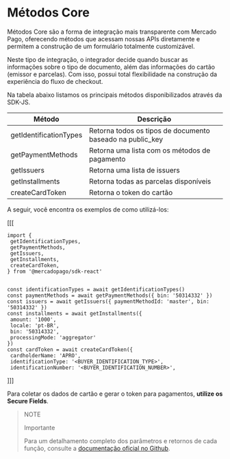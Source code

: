 # Métodos Core

Métodos Core são a forma de integração mais transparente com Mercado Pago, oferecendo métodos que acessam nossas APIs diretamente e permitem a construção de um formulário totalmente customizável.

Neste tipo de integração, o integrador decide quando buscar as informações sobre o tipo de documento, além das informações do cartão (emissor e parcelas). Com isso, possui total flexibilidade na construção da experiência do fluxo de checkout.


Na tabela abaixo listamos os principais métodos disponibilizados através da SDK-JS.

| Método | Descrição |
|---|---|
| getIdentificationTypes | Retorna todos os tipos de documento baseado na public_key |
| getPaymentMethods | Retorna uma lista com os métodos de pagamento |
| getIssuers | Retorna uma lista de issuers |
| getInstallments | Retorna todas as parcelas disponíveis |
| createCardToken | Retorna o token do cartão |

A seguir, você encontra os exemplos de como utilizá-los:

[[[
```react-jsx
import {
 getIdentificationTypes,
 getPaymentMethods,
 getIssuers,
 getInstallments,
 createCardToken,
} from '@mercadopago/sdk-react'


const identificationTypes = await getIdentificationTypes()
const paymentMethods = await getPaymentMethods({ bin: '50314332' })
const issuers = await getIssuers({ paymentMethodId: 'master', bin: '50314332' })
const installments = await getInstallments({
 amount: '1000',
 locale: 'pt-BR',
 bin: '50314332',
 processingMode: 'aggregator'
})
const cardToken = await createCardToken({
 cardholderName: 'APRO',
 identificationType: '<BUYER_IDENTIFICATION_TYPE>',
 identificationNumber: '<BUYER_IDENTIFICATION_NUMBER>',

 ```    
]]]

Para coletar os dados de cartão e gerar o token para pagamentos, **utilize os Secure Fields**.

> NOTE
>
> Importante
>
> Para um detalhamento completo dos parâmetros e retornos de cada função, consulte a [documentação oficial no Github](https://github.com/mercadopago/sdk-js/blob/main/API/core-methods.md).